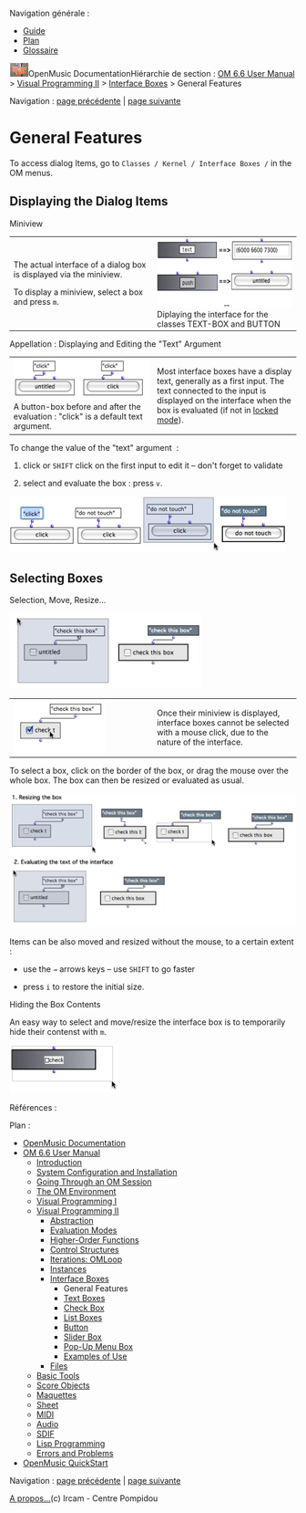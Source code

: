 <div id="tplf" class="tplPage">

<div id="tplh">

<span class="hidden">Navigation générale : </span>

  - [<span>Guide</span>](OM-Documentation.md)
  - [<span>Plan</span>](OM-Documentation_1.md)
  - [<span>Glossaire</span>](OM-Documentation_2.md)

</div>

<div id="tplt">

![empty.gif](../tplRes/page/empty.gif)![logoom1.png](../res/logoom1.png)<span class="tplTi">OpenMusic
Documentation</span><span class="sw_outStack_navRoot"><span class="hidden">Hiérarchie
de section : </span>[<span>OM 6.6 User
Manual</span>](OM-User-Manual.md)<span class="stkSep"> \>
</span>[<span>Visual Programming
II</span>](AdvancedVisualProgramming.md)<span class="stkSep"> \>
</span>[<span>Interface
Boxes</span>](InterfaceBoxes.md)<span class="stkSep"> \>
</span><span class="stkSel_yes"><span>General
Features</span></span></span>

</div>

<div class="tplNav">

<span class="hidden">Navigation : </span>[<span>page
précédente</span>](InterfaceBoxes.md "page précédente(Interface Boxes)")<span class="hidden">
| </span>[<span>page
suivante</span>](TextBoxes.md "page suivante(Text Boxes)")

</div>

<div id="tplc" class="tplc_out_yes">

<div style="text-align: center;">



</div>

<div class="headCo">

# <span>General Features</span>

<div class="headCo_co">

<div>

<div class="infobloc">

<div class="txt">

To access dialog Items, go to `Classes / Kernel / Interface Boxes /` in
the OM menus.

</div>

</div>

<div class="part">

## <span>Displaying the Dialog Items</span>

<div class="part_co">

<div class="infobloc">

<div class="infobloc_ti">

<span>Miniview</span>

</div>

<div class="txtRes">

<table>
<colgroup>
<col style="width: 50%" />
<col style="width: 50%" />
</colgroup>
<tbody>
<tr class="odd">
<td><div class="dk_txtRes_txt txt">
<p>The actual interface of a dialog box is displayed via the miniview.</p>
<p>To display a miniview, select a box and press <code class="keyboard_tl">m</code>.</p>
</div></td>
<td><div class="caption">
<div class="caption_co">
<img src="../res/diboxview.png" width="297" height="122" alt="Diplaying the interface for the classes TEXT-BOX and BUTTON" />
</div>
<div class="caption_ti">
Diplaying the interface for the classes TEXT-BOX and BUTTON
</div>
</div></td>
</tr>
</tbody>
</table>

</div>

</div>

<div class="infobloc">

<div class="infobloc_ti">

<span>Appellation : Displaying and Editing the "Text" Argument</span>

</div>

<div class="txtRes">

<table>
<colgroup>
<col style="width: 50%" />
<col style="width: 50%" />
</colgroup>
<tbody>
<tr class="odd">
<td><div class="caption">
<div class="caption_co">
<img src="../res/untitled2.png" width="253" height="71" alt="A button-box before and after the evaluation : &quot;click&quot; is a default text argument." />
</div>
<div class="caption_ti">
A button-box before and after the evaluation : "click" is a default text argument.
</div>
</div></td>
<td><div class="dk_txtRes_txt txt">
<p>Most interface boxes have a display text, generally as a first input. The text connected to the input is displayed on the interface when the box is evaluated (if not in <a href="LockMode.md"><span>locked mode</span></a>).</p>
</div></td>
</tr>
</tbody>
</table>

</div>

<div class="txt">

To change the value of the "text" argument  :

1.  click or `SHIFT` click on the first input to edit it – don't forget
    to validate

2.  select and evaluate the box : press `v`.

</div>

<div class="caption">

<div class="caption_co">

![changename.png](../res/changename.png)

</div>

</div>

</div>

</div>

</div>

<div class="part">

## <span>Selecting Boxes</span>

<div class="part_co">

<div class="infobloc">

<div class="infobloc_ti">

<span>Selection, Move, Resize...</span>

</div>

<div class="caption">

<div class="caption_co">

![name.png](../res/name.png)

</div>

</div>

<div class="txtRes">

<table>
<colgroup>
<col style="width: 50%" />
<col style="width: 50%" />
</colgroup>
<tbody>
<tr class="odd">
<td><div class="caption">
<div class="caption_co">
<img src="../res/no1.png" width="160" height="94" alt="no1.png" />
</div>
</div></td>
<td><div class="dk_txtRes_txt txt">
<p>Once their miniview is displayed, interface boxes cannot be selected with a mouse click, due to the nature of the interface.</p>
</div></td>
</tr>
</tbody>
</table>

</div>

<div class="txt">

To select a box, click on the border of the box, or drag the mouse over
the whole box. The box can then be resized or evaluated as usual.

</div>

<div class="caption">

<div class="caption_co">

![res.png](../res/res.png)

</div>

</div>

<div class="txt">

Items can be also moved and resized without the mouse, to a certain
extent :

  - use the `→` arrows keys – use `SHIFT` to go faster

  - press `i` to restore the initial size.

</div>

</div>

<div class="bloc advice">

<div class="bloc_ti advice_ti">

<span>Hiding the Box Contents</span>

</div>

<div class="txt">

An easy way to select and move/resize the interface box is to
temporarily hide their contenst with `m`.

</div>

<div class="caption">

<div class="caption_co">

![resizeuntitled1.png](../res/resizeuntitled1.png)

</div>

</div>

</div>

</div>

</div>

</div>

</div>

</div>

<span class="hidden">Références : </span>

</div>

<div id="tplo" class="tplo_out_yes">

<div class="tplOTp">

<div class="tplOBm">

<div id="mnuFrm">

<span class="hidden">Plan :</span>

<div id="mnuFrmUp" onmouseout="menuScrollTiTask.fSpeed=0;" onmouseover="if(menuScrollTiTask.fSpeed&gt;=0) {menuScrollTiTask.fSpeed=-2; scTiLib.addTaskNow(menuScrollTiTask);}" onclick="menuScrollTiTask.fSpeed-=2;" style="display: none;">

<span id="mnuFrmUpLeft">[](#)</span><span id="mnuFrmUpCenter"></span><span id="mnuFrmUpRight"></span>

</div>

<div id="mnuScroll">

  - [<span>OpenMusic Documentation</span>](OM-Documentation.md)
  - [<span>OM 6.6 User Manual</span>](OM-User-Manual.md)
      - [<span>Introduction</span>](00-Sommaire.md)
      - [<span>System Configuration and
        Installation</span>](Installation.md)
      - [<span>Going Through an OM Session</span>](Goingthrough.md)
      - [<span>The OM Environment</span>](Environment.md)
      - [<span>Visual Programming I</span>](BasicVisualProgramming.md)
      - [<span>Visual Programming
        II</span>](AdvancedVisualProgramming.md)
          - [<span>Abstraction</span>](Abstraction.md)
          - [<span>Evaluation Modes</span>](EvalModes.md)
          - [<span>Higher-Order Functions</span>](HighOrder.md)
          - [<span>Control Structures</span>](Control.md)
          - [<span>Iterations: OMLoop</span>](OMLoop.md)
          - [<span>Instances</span>](Instances.md)
          - [<span>Interface Boxes</span>](InterfaceBoxes.md)
              - <span id="i2" class="outLeftSel_yes"><span>General
                Features</span></span>
              - [<span>Text Boxes</span>](TextBoxes.md)
              - [<span>Check Box</span>](CheckBox.md)
              - [<span>List Boxes</span>](ListBoxes.md)
              - [<span>Button</span>](Button.md)
              - [<span>Slider Box</span>](Slider.md)
              - [<span>Pop-Up Menu Box</span>](MenuBoxes.md)
              - [<span>Examples of Use</span>](InterfaceExample.md)
          - [<span>Files</span>](Files.md)
      - [<span>Basic Tools</span>](BasicObjects.md)
      - [<span>Score Objects</span>](ScoreObjects.md)
      - [<span>Maquettes</span>](Maquettes.md)
      - [<span>Sheet</span>](Sheet.md)
      - [<span>MIDI</span>](MIDI.md)
      - [<span>Audio</span>](Audio.md)
      - [<span>SDIF</span>](SDIF.md)
      - [<span>Lisp Programming</span>](Lisp.md)
      - [<span>Errors and Problems</span>](errors.md)
  - [<span>OpenMusic QuickStart</span>](QuickStart-Chapters.md)

</div>

<div id="mnuFrmDown" onmouseout="menuScrollTiTask.fSpeed=0;" onmouseover="if(menuScrollTiTask.fSpeed&lt;=0) {menuScrollTiTask.fSpeed=2; scTiLib.addTaskNow(menuScrollTiTask);}" onclick="menuScrollTiTask.fSpeed+=2;" style="display: none;">

<span id="mnuFrmDownLeft">[](#)</span><span id="mnuFrmDownCenter"></span><span id="mnuFrmDownRight"></span>

</div>

</div>

</div>

</div>

</div>

<div class="tplNav">

<span class="hidden">Navigation : </span>[<span>page
précédente</span>](InterfaceBoxes.md "page précédente(Interface Boxes)")<span class="hidden">
| </span>[<span>page
suivante</span>](TextBoxes.md "page suivante(Text Boxes)")

</div>

<div id="tplb">

[<span>A propos...</span>](OM-Documentation_3.md)(c) Ircam - Centre
Pompidou

</div>

</div>
